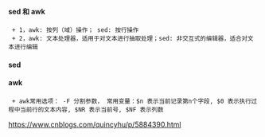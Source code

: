 #### sed 和 awk
     + 1，awk: 按列（域）操作； sed: 按行操作
     + 2，awk: 文本处理器，适用于对文本进行抽取处理；sed: 非交互式的编辑器，适合对文本进行编辑
#### sed

#### awk
     + awk常用选项： -F 分割参数， 常用变量：$n 表示当前记录第n个字段, $0 表示执行过程中当前行的文本内容, $NR 表示当前号, $NF 表示列数
https://www.cnblogs.com/quincyhu/p/5884390.html
